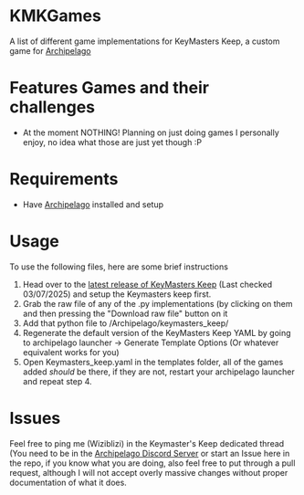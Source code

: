 # KMKGames
A list of different game implementations for KeyMasters Keep, a custom game for [Archipelago](https://archipelago.gg)
# Features Games and their challenges
- At the moment NOTHING! Planning on just doing games I personally enjoy, no idea what those are just yet though :P
  
# Requirements
- Have [Archipelago](https://archipelago.gg/) installed and setup

# Usage
To use the following files, here are some brief instructions
1. Head over to the [latest release of KeyMasters Keep](https://github.com/SerpentAI/Archipelago/releases/tag/kmk-0002) (Last checked 03/07/2025) and setup the Keymasters keep first.
2. Grab the raw file of any of the .py implementations (by clicking on them and then pressing the "Download raw file" button on it
3. Add that python file to /Archipelago/keymasters_keep/
4. Regenerate the default version of the KeyMasters Keep YAML by going to archipelago launcher -> Generate Template Options (Or whatever equivalent works for you)
5. Open Keymasters_keep.yaml in the templates folder, all of the games added *should* be there, if they are not, restart your archipelago launcher and repeat step 4.

# Issues
Feel free to ping me (Wiziblizi) in the Keymaster's Keep dedicated thread (You need to be in the [Archipelago Discord Server](discord.gg/archipelago) or start an Issue here in the repo, if you know what you are doing, also feel free to put through a pull request, although I will not accept overly massive changes without proper documentation of what it does.
